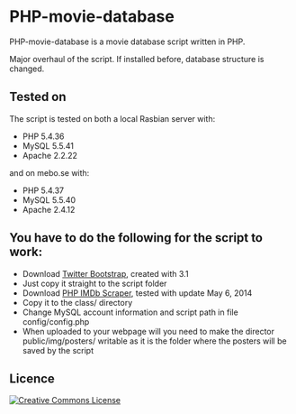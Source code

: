 PHP-movie-database
=======================
PHP-movie-database is a movie database script written in PHP.

Major overhaul of the script. If installed before, database structure is changed.

Tested on
-------------------------
The script is tested on both a local Rasbian server with:
* PHP 5.4.36
* MySQL 5.5.41
* Apache 2.2.22

and on mebo.se with:
* PHP 5.4.37
* MySQL 5.5.40
* Apache 2.4.12

You have to do the following for the script to work:
-------------------------
* Download [Twitter Bootstrap](http://twitter.github.com/bootstrap/), created with 3.1
 * Just copy it straight to the script folder
* Download [PHP IMDb Scraper](http://web3o.blogspot.se/2010/10/php-imdb-scraper-for-new-imdb-template.html), tested with update May 6, 2014 
 * Copy it to the class/ directory
* Change MySQL account information and script path in file config/config.php
* When uploaded to your webpage will you need to make the director public/img/posters/ writable as it is the folder where the posters will be saved by the script

Licence
-------------------------
[![Creative Commons License](http://i.creativecommons.org/l/by-sa/3.0/88x31.png)](http://creativecommons.org/licenses/by-sa/3.0/deed.en_US)

